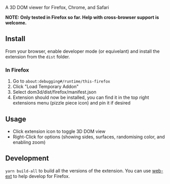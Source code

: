 A 3D DOM viewer for Firefox, Chrome, and Safari

**NOTE: Only tested in Firefox so far. Help with cross-browser support is welcome.**

## Install
From your browser, enable developer mode (or equivelant) and install the extension from the `dist` folder.

### In Firefox
1. Go to `about:debugging#/runtime/this-firefox`
2. Click "Load Temporary Addon"
3. Select dom3d/dist/firefox/manifest.json
4. Extension should now be installed, you can find it in the top right extensions menu (pizzle piece icon) and pin it if desired

## Usage
- Click extension icon to toggle 3D DOM view
- Right-Click for options (showing sides, surfaces, randomising color, and enabling zoom)

## Development
`yarn build-all` to build all the versions of the extension. You can use [web-ext](https://github.com/mozilla/web-ext) to help develop for Firefox.
